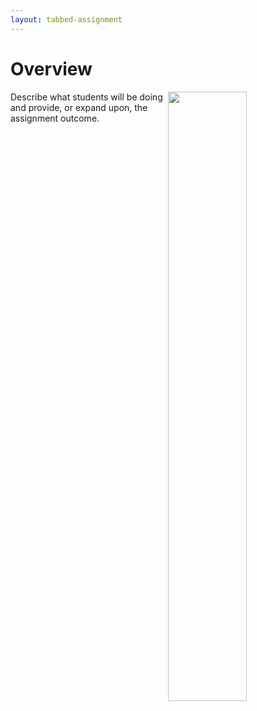 ```yaml
---
layout: tabbed-assignment
---
```


# Overview

<img src="https://www.printplaygames.com/wp-content/uploads/2018/04/file1-3-3.jpeg" align="right" width="50%" class="overview-image">

Describe what students will be doing and provide, or expand upon, the assignment outcome.

<!-- Don't edit links here, change them in _data/assignment.yml instead, -->

[slides]: <{{site.data.assignment.slides}}>
[template]: <{{site.data.assignment.template}}>
